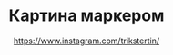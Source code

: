---
title: Картина маркером
description: Картина, 50х70
author: https://www.instagram.com/trikstertin/
cost: 35000₸
---
